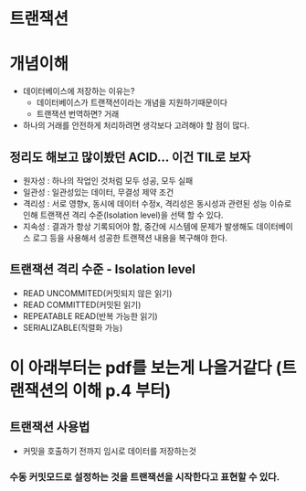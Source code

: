 # 트랜잭션

# 개념이해
- 데이터베이스에 저장하는 이유는?
  - 데이터베이스가 트랜잭션이라는 개념을 지원하기때문이다
  - 트랜잭션 번역하면? 거래
- 하나의 거래를 안전하게 처리하려면 생각보다 고려해야 할 점이 많다.

## 정리도 해보고 많이봤던 ACID... 이건 TIL로 보자
- 원자성 : 하나의 작업인 것처럼 모두 성공, 모두 실패
- 일관성 : 일관성있는 데이터, 무결성 제약 조건
- 격리성 : 서로 영향x, 동시에 데이터 수정x, 격리성은 동시성과 관련된 성능 이슈로 인해 트랜잭션 격리 수준(Isolation level)을 선택 할 수 있다.
- 지속성 : 결과가 항상 기록되어야 함, 중간에 시스템에 문제가 발생해도 데이터베이스 로그 등을 사용해서 성공한 트랜잭션 내용을 복구해야 한다.

## 트랜잭션 격리 수준 - Isolation level
- READ UNCOMMITED(커밋되지 않은 읽기)
- READ COMMITTED(커밋된 읽기)
- REPEATABLE READ(반복 가능한 읽기)
- SERIALIZABLE(직렬화 가능)

# 이 아래부터는 pdf를 보는게 나을거같다 (트랜잭션의 이해 p.4 부터)

## 트랜잭션 사용법
- 커밋을 호출하기 전까지 임시로 데이터를 저장하는것

### 수동 커밋모드로 설정하는 것을 트랜잭션을 시작한다고 표현할 수 있다.




